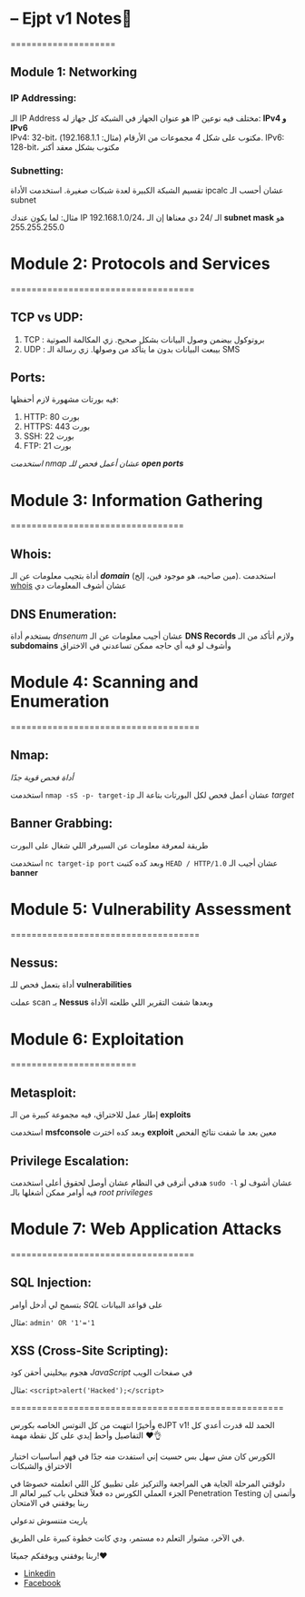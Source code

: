 # – Ejpt v1 Notes📝
====================
## Module 1: Networking
### IP Addressing:
الـ IP Address هو عنوان الجهاز في الشبكة كل جهاز له IP مختلف
فيه نوعين: **IPv4 و IPv6**  
IPv4: 32-bit، مكتوب على شكل *4* مجموعات من الأرقام (مثال: 192.168.1.1).
IPv6: 128-bit، مكتوب بشكل معقد أكتر 

### Subnetting:
تقسيم الشبكة الكبيرة لعدة شبكات صغيرة.
استخدمت الأداة ipcalc عشان أحسب الـ subnet

مثال: لما يكون عندك IP 192.168.1.0/24، الـ /24 دي معناها إن الـ **subnet mask** هو 255.255.255.0

# Module 2: Protocols and Services
===================================
## TCP vs UDP:
1. TCP : بروتوكول بيضمن وصول البيانات بشكل صحيح. زي المكالمة الصوتية
2. UDP : بيبعت البيانات بدون ما يتأكد من وصولها. زي رسالة الـ SMS

## Ports: 
فيه بورتات مشهورة لازم أحفظها:
1. HTTP: بورت 80
2. HTTPS: بورت 443
3. SSH: بورت 22
4. FTP: بورت 21

*استخدمت nmap عشان أعمل فحص للـ **open ports***

# Module 3: Information Gathering
=================================
## Whois:
أداة بتجيب معلومات عن الـ ***domain*** (مين صاحبه، هو موجود فين، إلخ).
استخدمت [whois](https://www.whois.com/whois/example.com) عشان أشوف المعلومات دي

## DNS Enumeration:

بستخدم أداة *dnsenum* عشان أجيب معلومات عن الـ **DNS Records** ولازم أتأكد من الـ **subdomains** وأشوف لو فيه أي حاجه ممكن تساعدني في الاختراق

# Module 4: Scanning and Enumeration
====================================
## Nmap:

*أداة فحص قوية جدًا*

 استخدمت `nmap -sS -p- target-ip` عشان أعمل فحص لكل البورتات بتاعة  الـ  *target* 

## Banner Grabbing:

طريقة لمعرفة معلومات عن السيرفر اللي شغال على البورت

استخدمت `nc target-ip port` وبعد كده كتبت `HEAD / HTTP/1.0` عشان أجيب الـ **banner**

# Module 5: Vulnerability Assessment
====================================
## Nessus:
أداة بتعمل فحص للـ **vulnerabilities**

عملت scan بـ **Nessus** وبعدها شفت التقرير اللي طلعته الأداة

# Module 6: Exploitation
========================
## Metasploit:

إطار عمل للاختراق، فيه مجموعة كبيرة من الـ **exploits**

استخدمت **msfconsole** وبعد كده اخترت **exploit** معين بعد ما شفت نتائج الفحص

## Privilege Escalation:

هدفي أترقى في النظام عشان أوصل لحقوق أعلى
استخدمت `sudo -l` عشان أشوف لو فيه أوامر ممكن أشغلها بالـ *root privileges*

# Module 7: Web Application Attacks
===================================

## SQL Injection:

بتسمح لي أدخل أوامر *SQL* على قواعد البيانات

مثال: `admin' OR '1'='1`

## XSS (Cross-Site Scripting):

هجوم بيخليني أحقن كود *JavaScript* في صفحات الويب

مثال: `<script>alert('Hacked');</script>`


====================================================

 وأخيرًا انتهيت من كل النوتس الخاصه بكورس eJPT v1! الحمد لله قدرت أعدي كل التفاصيل وأحط إيدي على كل نقطة مهمة ❤️👌
 
 الكورس كان مش سهل بس حسيت إني استفدت منه جدًا في فهم أساسيات اختبار الاختراق والشبكات

دلوقتي المرحلة الجاية هي المراجعة والتركيز على تطبيق كل اللي اتعلمته خصوصًا في الجزء العملي الكورس ده فعلاً فتحلي باب كبير لعالم الـ Penetration Testing وأتمنى إن ربنا يوفقني في الامتحان

ياريت متنسوش تدعولي 

في الآخر، مشوار التعلم ده مستمر، ودي كانت خطوة كبيرة على الطريق.

ربنا يوفقني ويوفقكم جميعًا!❤️

- [Linkedin](https://www.linkedin.com/in/xravoz/)
- [Facebook](https://www.facebook.com/Xravoz/)












